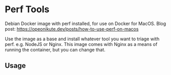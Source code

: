 # Perf Tools

Debian Docker image with perf installed, for use on Docker for MacOS. Blog post: https://opeonikute.dev/posts/how-to-use-perf-on-macos

Use the image as a base and install whatever tool you want to triage with perf. e.g. NodeJS or Nginx. This image comes with Nginx as a means of running the container, but you can change that.

## Usage


